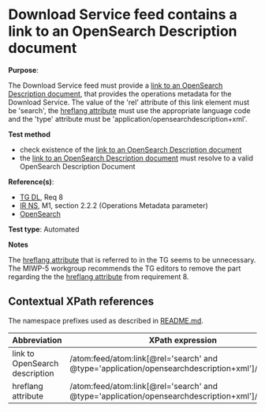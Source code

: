 # Download Service feed contains a link to an OpenSearch Description document

**Purpose**:

The Download Service feed must provide a [link to an OpenSearch Description document](#opensearchlink), that provides the operations metadata for the Download Service. The value of the 'rel' attribute of this link element must be 'search', the [hreflang attribute](#hreflang) must use the appropriate language code and the 'type' attribute must be 'application/opensearchdescription+xml'.

 **Test method**

* check existence of the [link to an OpenSearch Description document](#opensearchlink)
* the [link to an OpenSearch Description document](#opensearchlink) must resolve to a valid OpenSearch Description Document


**Reference(s)**:

* [TG DL](README.md#ref_TG_DL), Req 8
* [IR NS](README.md#ref_IR_NS), M1, section 2.2.2 (Operations Metadata parameter)
* [OpenSearch](README.md#ref_opensearch)

**Test type**: Automated

**Notes**

The [hreflang attribute](#hreflang) that is referred to in the TG seems to be unnecessary. The MIWP-5 workgroup recommends the TG editors to remove the part regarding the the [hreflang attribute](#hreflang) from requirement 8.

## Contextual XPath references

The namespace prefixes used as described in [README.md](README.md#namespaces).

Abbreviation                                               |  XPath expression
---------------------------------------------------------- | -------------------------------------------------------------------------
link to OpenSearch description <a name="opensearchlink"></a> | /atom:feed/atom:link[@rel='search' and @type='application/opensearchdescription+xml']/@href
hreflang attribute <a name="hreflang"></a> | /atom:feed/atom:link[@rel='search' and @type='application/opensearchdescription+xml']/@hreflang
